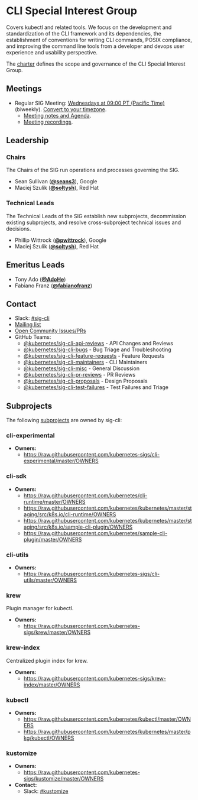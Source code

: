 <!---
This is an autogenerated file!

Please do not edit this file directly, but instead make changes to the
sigs.yaml file in the project root.

To understand how this file is generated, see https://git.k8s.io/community/generator/README.md
--->
# CLI Special Interest Group

Covers kubectl and related tools. We focus on the development and standardization of the CLI framework and its dependencies, the establishment of conventions for writing CLI commands, POSIX compliance, and improving the command line tools from a developer and devops user experience and usability perspective.

The [charter](charter.md) defines the scope and governance of the CLI Special Interest Group.

## Meetings
* Regular SIG Meeting: [Wednesdays at 09:00 PT (Pacific Time)](https://zoom.us/j/288426795?pwd=UDdoYnFyNjBiS1RHcXRxS1BCNy9wUT09) (biweekly). [Convert to your timezone](http://www.thetimezoneconverter.com/?t=09:00&tz=PT%20%28Pacific%20Time%29).
  * [Meeting notes and Agenda](https://docs.google.com/document/d/1r0YElcXt6G5mOWxwZiXgGu_X6he3F--wKwg-9UBc29I/edit?usp=sharing).
  * [Meeting recordings](https://www.youtube.com/playlist?list=PL69nYSiGNLP28HaTzSlFe6RJVxpFmbUvF).

## Leadership

### Chairs
The Chairs of the SIG run operations and processes governing the SIG.

* Sean Sullivan (**[@seans3](https://github.com/seans3)**), Google
* Maciej Szulik (**[@soltysh](https://github.com/soltysh)**), Red Hat

### Technical Leads
The Technical Leads of the SIG establish new subprojects, decommission existing
subprojects, and resolve cross-subproject technical issues and decisions.

* Phillip Wittrock (**[@pwittrock](https://github.com/pwittrock)**), Google
* Maciej Szulik (**[@soltysh](https://github.com/soltysh)**), Red Hat

## Emeritus Leads

* Tony Ado (**[@AdoHe](https://github.com/AdoHe)**)
* Fabiano Franz (**[@fabianofranz](https://github.com/fabianofranz)**)

## Contact
- Slack: [#sig-cli](https://kubernetes.slack.com/messages/sig-cli)
- [Mailing list](https://groups.google.com/forum/#!forum/kubernetes-sig-cli)
- [Open Community Issues/PRs](https://github.com/kubernetes/community/labels/sig%2Fcli)
- GitHub Teams:
    - [@kubernetes/sig-cli-api-reviews](https://github.com/orgs/kubernetes/teams/sig-cli-api-reviews) - API Changes and Reviews
    - [@kubernetes/sig-cli-bugs](https://github.com/orgs/kubernetes/teams/sig-cli-bugs) - Bug Triage and Troubleshooting
    - [@kubernetes/sig-cli-feature-requests](https://github.com/orgs/kubernetes/teams/sig-cli-feature-requests) - Feature Requests
    - [@kubernetes/sig-cli-maintainers](https://github.com/orgs/kubernetes/teams/sig-cli-maintainers) - CLI Maintainers
    - [@kubernetes/sig-cli-misc](https://github.com/orgs/kubernetes/teams/sig-cli-misc) - General Discussion
    - [@kubernetes/sig-cli-pr-reviews](https://github.com/orgs/kubernetes/teams/sig-cli-pr-reviews) - PR Reviews
    - [@kubernetes/sig-cli-proposals](https://github.com/orgs/kubernetes/teams/sig-cli-proposals) - Design Proposals
    - [@kubernetes/sig-cli-test-failures](https://github.com/orgs/kubernetes/teams/sig-cli-test-failures) - Test Failures and Triage

## Subprojects

The following [subprojects][subproject-definition] are owned by sig-cli:
### cli-experimental
- **Owners:**
  - https://raw.githubusercontent.com/kubernetes-sigs/cli-experimental/master/OWNERS
### cli-sdk
- **Owners:**
  - https://raw.githubusercontent.com/kubernetes/cli-runtime/master/OWNERS
  - https://raw.githubusercontent.com/kubernetes/kubernetes/master/staging/src/k8s.io/cli-runtime/OWNERS
  - https://raw.githubusercontent.com/kubernetes/kubernetes/master/staging/src/k8s.io/sample-cli-plugin/OWNERS
  - https://raw.githubusercontent.com/kubernetes/sample-cli-plugin/master/OWNERS
### cli-utils
- **Owners:**
  - https://raw.githubusercontent.com/kubernetes-sigs/cli-utils/master/OWNERS
### krew
Plugin manager for kubectl.
- **Owners:**
  - https://raw.githubusercontent.com/kubernetes-sigs/krew/master/OWNERS
### krew-index
Centralized plugin index for krew.
- **Owners:**
  - https://raw.githubusercontent.com/kubernetes-sigs/krew-index/master/OWNERS
### kubectl
- **Owners:**
  - https://raw.githubusercontent.com/kubernetes/kubectl/master/OWNERS
  - https://raw.githubusercontent.com/kubernetes/kubernetes/master/pkg/kubectl/OWNERS
### kustomize
- **Owners:**
  - https://raw.githubusercontent.com/kubernetes-sigs/kustomize/master/OWNERS
- **Contact:**
  - Slack: [#kustomize](https://kubernetes.slack.com/messages/kustomize)

[subproject-definition]: https://github.com/kubernetes/community/blob/master/governance.md#subprojects
<!-- BEGIN CUSTOM CONTENT -->

<!-- END CUSTOM CONTENT -->
